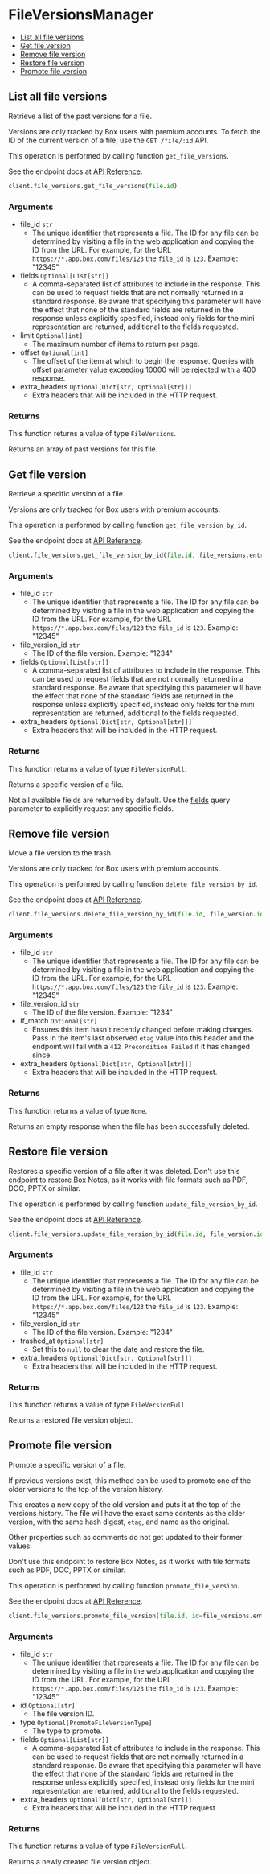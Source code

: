 # FileVersionsManager

- [List all file versions](#list-all-file-versions)
- [Get file version](#get-file-version)
- [Remove file version](#remove-file-version)
- [Restore file version](#restore-file-version)
- [Promote file version](#promote-file-version)

## List all file versions

Retrieve a list of the past versions for a file.

Versions are only tracked by Box users with premium accounts. To fetch the ID
of the current version of a file, use the `GET /file/:id` API.

This operation is performed by calling function `get_file_versions`.

See the endpoint docs at
[API Reference](https://developer.box.com/reference/get-files-id-versions/).

<!-- sample get_files_id_versions -->

```python
client.file_versions.get_file_versions(file.id)
```

### Arguments

- file_id `str`
  - The unique identifier that represents a file. The ID for any file can be determined by visiting a file in the web application and copying the ID from the URL. For example, for the URL `https://*.app.box.com/files/123` the `file_id` is `123`. Example: "12345"
- fields `Optional[List[str]]`
  - A comma-separated list of attributes to include in the response. This can be used to request fields that are not normally returned in a standard response. Be aware that specifying this parameter will have the effect that none of the standard fields are returned in the response unless explicitly specified, instead only fields for the mini representation are returned, additional to the fields requested.
- limit `Optional[int]`
  - The maximum number of items to return per page.
- offset `Optional[int]`
  - The offset of the item at which to begin the response. Queries with offset parameter value exceeding 10000 will be rejected with a 400 response.
- extra_headers `Optional[Dict[str, Optional[str]]]`
  - Extra headers that will be included in the HTTP request.

### Returns

This function returns a value of type `FileVersions`.

Returns an array of past versions for this file.

## Get file version

Retrieve a specific version of a file.

Versions are only tracked for Box users with premium accounts.

This operation is performed by calling function `get_file_version_by_id`.

See the endpoint docs at
[API Reference](https://developer.box.com/reference/get-files-id-versions-id/).

<!-- sample get_files_id_versions_id -->

```python
client.file_versions.get_file_version_by_id(file.id, file_versions.entries[0].id)
```

### Arguments

- file_id `str`
  - The unique identifier that represents a file. The ID for any file can be determined by visiting a file in the web application and copying the ID from the URL. For example, for the URL `https://*.app.box.com/files/123` the `file_id` is `123`. Example: "12345"
- file_version_id `str`
  - The ID of the file version. Example: "1234"
- fields `Optional[List[str]]`
  - A comma-separated list of attributes to include in the response. This can be used to request fields that are not normally returned in a standard response. Be aware that specifying this parameter will have the effect that none of the standard fields are returned in the response unless explicitly specified, instead only fields for the mini representation are returned, additional to the fields requested.
- extra_headers `Optional[Dict[str, Optional[str]]]`
  - Extra headers that will be included in the HTTP request.

### Returns

This function returns a value of type `FileVersionFull`.

Returns a specific version of a file.

Not all available fields are returned by default. Use the
[fields](#param-fields) query parameter to explicitly request
any specific fields.

## Remove file version

Move a file version to the trash.

Versions are only tracked for Box users with premium accounts.

This operation is performed by calling function `delete_file_version_by_id`.

See the endpoint docs at
[API Reference](https://developer.box.com/reference/delete-files-id-versions-id/).

<!-- sample delete_files_id_versions_id -->

```python
client.file_versions.delete_file_version_by_id(file.id, file_version.id)
```

### Arguments

- file_id `str`
  - The unique identifier that represents a file. The ID for any file can be determined by visiting a file in the web application and copying the ID from the URL. For example, for the URL `https://*.app.box.com/files/123` the `file_id` is `123`. Example: "12345"
- file_version_id `str`
  - The ID of the file version. Example: "1234"
- if_match `Optional[str]`
  - Ensures this item hasn't recently changed before making changes. Pass in the item's last observed `etag` value into this header and the endpoint will fail with a `412 Precondition Failed` if it has changed since.
- extra_headers `Optional[Dict[str, Optional[str]]]`
  - Extra headers that will be included in the HTTP request.

### Returns

This function returns a value of type `None`.

Returns an empty response when the file has been successfully
deleted.

## Restore file version

Restores a specific version of a file after it was deleted.
Don't use this endpoint to restore Box Notes,
as it works with file formats such as PDF, DOC,
PPTX or similar.

This operation is performed by calling function `update_file_version_by_id`.

See the endpoint docs at
[API Reference](https://developer.box.com/reference/put-files-id-versions-id/).

<!-- sample put_files_id_versions_id -->

```python
client.file_versions.update_file_version_by_id(file.id, file_version.id, trashed_at=create_null())
```

### Arguments

- file_id `str`
  - The unique identifier that represents a file. The ID for any file can be determined by visiting a file in the web application and copying the ID from the URL. For example, for the URL `https://*.app.box.com/files/123` the `file_id` is `123`. Example: "12345"
- file_version_id `str`
  - The ID of the file version. Example: "1234"
- trashed_at `Optional[str]`
  - Set this to `null` to clear the date and restore the file.
- extra_headers `Optional[Dict[str, Optional[str]]]`
  - Extra headers that will be included in the HTTP request.

### Returns

This function returns a value of type `FileVersionFull`.

Returns a restored file version object.

## Promote file version

Promote a specific version of a file.

If previous versions exist, this method can be used to
promote one of the older versions to the top of the version history.

This creates a new copy of the old version and puts it at the
top of the versions history. The file will have the exact same contents
as the older version, with the same hash digest, `etag`, and
name as the original.

Other properties such as comments do not get updated to their
former values.

Don't use this endpoint to restore Box Notes,
as it works with file formats such as PDF, DOC,
PPTX or similar.

This operation is performed by calling function `promote_file_version`.

See the endpoint docs at
[API Reference](https://developer.box.com/reference/post-files-id-versions-current/).

<!-- sample post_files_id_versions_current -->

```python
client.file_versions.promote_file_version(file.id, id=file_versions.entries[0].id, type=PromoteFileVersionType.FILE_VERSION)
```

### Arguments

- file_id `str`
  - The unique identifier that represents a file. The ID for any file can be determined by visiting a file in the web application and copying the ID from the URL. For example, for the URL `https://*.app.box.com/files/123` the `file_id` is `123`. Example: "12345"
- id `Optional[str]`
  - The file version ID.
- type `Optional[PromoteFileVersionType]`
  - The type to promote.
- fields `Optional[List[str]]`
  - A comma-separated list of attributes to include in the response. This can be used to request fields that are not normally returned in a standard response. Be aware that specifying this parameter will have the effect that none of the standard fields are returned in the response unless explicitly specified, instead only fields for the mini representation are returned, additional to the fields requested.
- extra_headers `Optional[Dict[str, Optional[str]]]`
  - Extra headers that will be included in the HTTP request.

### Returns

This function returns a value of type `FileVersionFull`.

Returns a newly created file version object.
